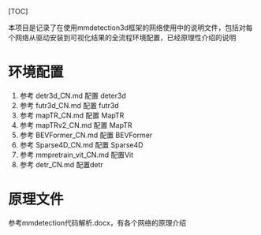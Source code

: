 [TOC] 

本项目是记录了在使用mmdetection3d框架的网络使用中的说明文件，包括对每个网络从驱动安装到可视化结果的全流程环境配置，已经原理性介绍的说明
# 环境配置
1. 参考 detr3d_CN.md 配置 deter3d
2. 参考 futr3d_CN.md 配置 futr3d
3. 参考 mapTR_CN.md 配置 MapTR
4. 参考 mapTRv2_CN.md 配置 MapTR
5. 参考 BEVFormer_CN.md 配置 BEVFormer
6. 参考 Sparse4D_CN.md 配置 Sparse4D
7. 参考 mmpretrain_vit_CN.md 配置Vit
8. 参考 detr_CN.md 配置detr

# 原理文件
参考mmdetection代码解析.docx，有各个网络的原理介绍